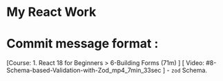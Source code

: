 # My React Work

# Commit message format : 

[Course: 1. React 18 for Beginners > 6-Building Forms (71m) ] [ Video: #8-Schema-based-Validation-with-Zod_mp4_7min_33sec ] - `zod` Schema.


